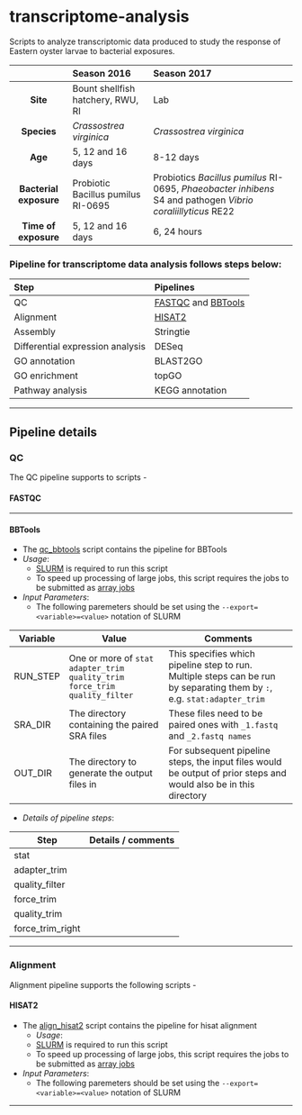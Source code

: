 # transcriptome-analysis

Scripts to analyze transcriptomic data produced to study the response of Eastern oyster larvae to bacterial exposures. 

| | Season 2016 | Season 2017 |
|:-:|:-|:-|
|**Site**|Bount shellfish hatchery, RWU, RI|Lab|
|**Species**|*Crassostrea virginica*|*Crassostrea virginica*|
|**Age**|5, 12 and 16 days|8-12 days|
|**Bacterial exposure**|Probiotic Bacillus pumilus RI-0695|Probiotics *Bacillus pumilus* RI-0695, *Phaeobacter inhibens* S4 and pathogen *Vibrio coraliillyticus* RE22|
|**Time of exposure**|5, 12 and 16 days| 6, 24 hours|

### Pipeline for transcriptome data analysis follows steps below:
| Step | Pipelines |
| :- | :- |
| QC | [FASTQC](#FASTQC) and [BBTools](#BBTools)| 
| Alignment| [HISAT2](#HISAT2) |
| Assembly|  Stringtie |
| Differential expression analysis| DESeq |
| GO annotation | BLAST2GO|
| GO enrichment | topGO  |
| Pathway analysis | KEGG annotation |

---
  
## Pipeline details

### QC 

The QC pipeline supports to scripts - 

#### FASTQC

---

#### BBTools 
  - The [qc_bbtools](qc_bbtools.sh) script contains the pipeline for BBTools 
  - _Usage_: 
    - [SLURM](https://slurm.schedmd.com/) is required to run this script
    - To speed up processing of large jobs, this script requires the jobs to be submitted as [array jobs](https://slurm.schedmd.com/job_array.html)
  - _Input Parameters_:
    - The following paremeters should be set using the `--export=<variable>=<value>` notation of SLURM
 
| Variable | Value                                                                       | Comments                                                                                                                 |
|----------|-----------------------------------------------------------------------------|--------------------------------------------------------------------------------------------------------------------------|
| RUN_STEP | One or more of `stat adapter_trim quality_trim force_trim quality_filter` | This specifies which pipeline step to run. Multiple steps can be run by separating them by `:`, e.g. `stat:adapter_trim` |
| SRA_DIR  | The directory containing the paired SRA files                               | These files need to be paired ones with `_1.fastq` and `_2.fastq names`                                                      |
| OUT_DIR  | The directory to generate the output files in                               | For subsequent pipeline steps, the input files would be output of prior steps and would also be in this directory        |

  - _Details of pipeline steps_: 
  
| Step | Details / comments |
| - | - |
| stat | |
| adapter_trim | | 
| quality_filter | | 
| force_trim | |
| quality_trim | |
| force_trim_right | |

---

### Alignment 

Alignment pipeline supports the following scripts - 

#### HISAT2
  - The [align_hisat2](align_hisat2.sh) script contains the pipeline for hisat alignment
    - _Usage_: 
    - [SLURM](https://slurm.schedmd.com/) is required to run this script
    - To speed up processing of large jobs, this script requires the jobs to be submitted as [array jobs](https://slurm.schedmd.com/job_array.html)
  - _Input Parameters_:
    - The following paremeters should be set using the `--export=<variable>=<value>` notation of SLURM

---
